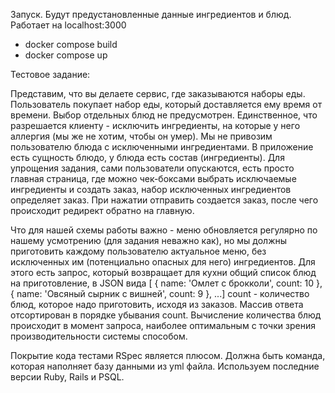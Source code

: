 

Запуск. Будут предустановленные данные ингредиентов и блюд.
Работает на localhost:3000


-  docker compose build
-  docker compose up



Тестовое задание:

Представим, что вы делаете сервис, где заказываются наборы еды. Пользователь покупает набор еды, который доставляется ему время от времени. Выбор отдельных блюд не предусмотрен. Единственное, что разрешается клиенту - исключить ингредиенты, на которые у него аллергия (мы же не хотим, чтобы он умер). Мы не привозим пользователю блюда с исключенными ингредиентами. В приложение есть сущность блюдо, у блюда есть состав (ингредиенты). Для упрощения задания, сами пользователи опускаются, есть просто главная страница, где можно чек-боксами выбрать исключаемые ингредиенты и создать заказ, набор исключенных ингредиентов определяет заказ. При нажатии отправить создается заказ, после чего происходит редирект обратно на главную.

Что для нашей схемы работы важно - меню обновляется регулярно по нашему усмотрению (для задания неважно как), но мы должны приготовить каждому пользователю актуальное меню, без исключенных им (потенциально опасных для него) ингредиентов. Для этого есть запрос, который возвращает для кухни общий список блюд на приготовление, в JSON вида [ { name: 'Омлет с брокколи', count: 10 }, { name: 'Овсяный сырник с вишней', count: 9 }, ...] count - количество блюд, которое надо приготовить, исходя из заказов. Массив ответа отсортирован в порядке убывания count. Вычисление количества блюд происходит в момент запроса, наиболее оптимальным с точки зрения производительности системы способом.

Покрытие кода тестами RSpec является плюсом. Должна быть команда, которая наполняет базу данными из yml файла. Используем последние версии Ruby, Rails и PSQL.
